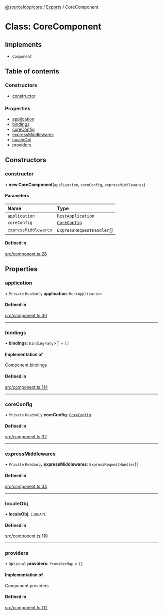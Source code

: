[@sourceloop/core](../README.md) / [Exports](../modules.md) / CoreComponent

# Class: CoreComponent

## Implements

- `Component`

## Table of contents

### Constructors

- [constructor](CoreComponent.md#constructor)

### Properties

- [application](CoreComponent.md#application)
- [bindings](CoreComponent.md#bindings)
- [coreConfig](CoreComponent.md#coreconfig)
- [expressMiddlewares](CoreComponent.md#expressmiddlewares)
- [localeObj](CoreComponent.md#localeobj)
- [providers](CoreComponent.md#providers)

## Constructors

### constructor

• **new CoreComponent**(`application`, `coreConfig`, `expressMiddlewares`)

#### Parameters

| Name | Type |
| :------ | :------ |
| `application` | `RestApplication` |
| `coreConfig` | [`CoreConfig`](../interfaces/CoreConfig.md) |
| `expressMiddlewares` | `ExpressRequestHandler`[] |

#### Defined in

[src/component.ts:28](https://github.com/sourcefuse/loopback4-microservice-catalog/blob/089fc2dc0/packages/core/src/component.ts#L28)

## Properties

### application

• `Private` `Readonly` **application**: `RestApplication`

#### Defined in

[src/component.ts:30](https://github.com/sourcefuse/loopback4-microservice-catalog/blob/089fc2dc0/packages/core/src/component.ts#L30)

___

### bindings

• **bindings**: `Binding`<`any`\>[] = `[]`

#### Implementation of

Component.bindings

#### Defined in

[src/component.ts:114](https://github.com/sourcefuse/loopback4-microservice-catalog/blob/089fc2dc0/packages/core/src/component.ts#L114)

___

### coreConfig

• `Private` `Readonly` **coreConfig**: [`CoreConfig`](../interfaces/CoreConfig.md)

#### Defined in

[src/component.ts:32](https://github.com/sourcefuse/loopback4-microservice-catalog/blob/089fc2dc0/packages/core/src/component.ts#L32)

___

### expressMiddlewares

• `Private` `Readonly` **expressMiddlewares**: `ExpressRequestHandler`[]

#### Defined in

[src/component.ts:34](https://github.com/sourcefuse/loopback4-microservice-catalog/blob/089fc2dc0/packages/core/src/component.ts#L34)

___

### localeObj

• **localeObj**: `i18nAPI`

#### Defined in

[src/component.ts:110](https://github.com/sourcefuse/loopback4-microservice-catalog/blob/089fc2dc0/packages/core/src/component.ts#L110)

___

### providers

• `Optional` **providers**: `ProviderMap` = `{}`

#### Implementation of

Component.providers

#### Defined in

[src/component.ts:112](https://github.com/sourcefuse/loopback4-microservice-catalog/blob/089fc2dc0/packages/core/src/component.ts#L112)
